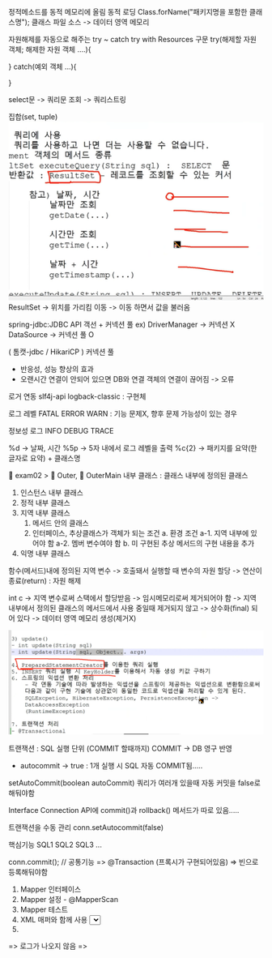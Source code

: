 정적메소드를 동적 메모리에 올림
동적 로딩 Class.forName("패키지명을 포함한 클래스명");
클래스 파일 소스 -> 데이터 영역 메모리


자원해제를 자동으로 해주는 try ~ catch
try with Resources 구문
try(해제할 자원 객체; 해제한 자원 객체 ....){

} catch(예외 객체 ...){

}

select문 -> 쿼리문
조회 -> 쿼리스트링

집합(set, tuple)
![img.png](img.png)
ResultSet -> 위치를 가리킴
이동 -> 이동 하면서 값을 불러옴



spring-jdbc:JDBC API 객선 + 커넥션 풀
ex) DriverManager -> 커넥션 X
DataSource -> 커넥션 풀 O

( 톰캣-jdbc / HikariCP )
커넥션 풀
- 반응성, 성능 향상의 효과
- 오랜시간 연결이 안되어 있으면 DB와 연결 객체의 연결이 끊어짐 -> 오류


로거 연동
slf4j-api
logback-classic : 구현체

로그 레벨
FATAL
ERROR
WARN : 기능 문제X, 향후 문제 가능성이 있는 경우

정보성 로그
INFO
DEBUG
TRACE

%d -> 날짜, 시간
%5p -> 5자 내에서 로그 레벨을 출력
%c{2} -> 패키지를 요약(한글자로 요약) + 클래스명


📂 exam02 > 💾 Outer, 💾 OuterMain
내부 클래스 : 클래스 내부에 정의된 클래스
1) 인스턴스 내부 클래스
2) 정적 내부 클래스
3) 지역 내부 클래스
   1. 메서드 안의 클래스
   2. 인터페이스, 추상클래스가 객체가 되는 조건
      a. 환경 조건
        a-1. 지역 내부에 있어야 함
        a-2. 멤버 변수여야 함
      b. 미 구현된 추상 메서드의 구현 내용을 추가
4) 익명 내부 클래스

함수(메서드)내에 정의된 지역 변수
-> 호출돼서 실행할 때 변수의 자원 할당
-> 연산이 종료(return) : 자원 해제

 int c
-> 지역 변수로써 스택에서 할당받음 -> 임시메모리로써 제거되어야 함
-> 지역 내부에서 정의된 클래스의 메서드에서 사용 중일때 제거되지 않고
 -> 상수화(final) 되어 있다 -> 데이터 영역 메모리 생성(제거X)


![img_1.png](img_1.png)


트랜잭션 : SQL 실행 단위 (COMMIT 할때까지)
COMMIT -> DB 영구 반영

- autocommit -> true : 1개 실행 시 SQL 자동 COMMIT됨.....

setAutoCommit(boolean autoCommit) 쿼리가 여러개 있을때 자동 커밋을 false로 해둬야함

Interface Connection API에 commit()과 rollback() 메서드가 따로 있음.....

트랜잭션을 수동 관리
conn.setAutocommit(false)

핵심기능
SQL1
SQL2
SQL3
...

conn.commit(); // 공통기능
=> @Transaction (프록시가 구현되어있음)
=> 빈으로 등록해둬야함 


1) Mapper 인터페이스
2) Mapper 설정 - @MapperScan
3) Mapper 테스트
4) XML 매퍼와 함께 사용
    <mapper>
        <select>조회</select>
5) 
    </mapper>
   
=> 로그가 나오지 않음
=> 